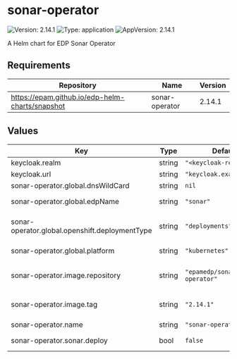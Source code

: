 # sonar-operator

![Version: 2.14.1](https://img.shields.io/badge/Version-2.14.1-informational?style=flat-square) ![Type: application](https://img.shields.io/badge/Type-application-informational?style=flat-square) ![AppVersion: 2.14.1](https://img.shields.io/badge/AppVersion-2.14.1-informational?style=flat-square)

A Helm chart for EDP Sonar Operator

## Requirements

| Repository | Name | Version |
|------------|------|---------|
| https://epam.github.io/edp-helm-charts/snapshot | sonar-operator | 2.14.1 |

## Values

| Key | Type | Default | Description |
|-----|------|---------|-------------|
| keycloak.realm | string | `"<keycloak-realm>"` |  |
| keycloak.url | string | `"keycloak.example.com"` |  |
| sonar-operator.global.dnsWildCard | string | `nil` | a cluster DNS wildcard name |
| sonar-operator.global.edpName | string | `"sonar"` | namespace or a project name (in case of OpenShift) |
| sonar-operator.global.openshift.deploymentType | string | `"deployments"` | Wich type of kind will be deployed to Openshift (values: deployments/deploymentConfigs) |
| sonar-operator.global.platform | string | `"kubernetes"` | platform type that can be "kubernetes" or "openshift" |
| sonar-operator.image.repository | string | `"epamedp/sonar-operator"` | EDP sonar-operator Docker image name. The released image can be found on [Dockerhub](https://hub.docker.com/r/epamedp/sonar-operator) |
| sonar-operator.image.tag | string | `"2.14.1"` | EDP sonar-operator Docker image tag. The released image can be found on [Dockerhub](https://hub.docker.com/r/epamedp/sonar-operator/tags) |
| sonar-operator.name | string | `"sonar-operator"` | component name |
| sonar-operator.sonar.deploy | bool | `false` | Flag to enable/disable Sonar deploy |

